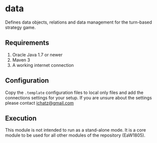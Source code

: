 data
====

Defines data objects, relations and data management for the turn-based strategy game. 

## Requirements

1. Oracle Java 1.7 or newer
2. Maven 3
3. A working internet connection

## Configuration

Copy the `.template` configuration files to local only files and add the connections settings for your setup.
If you are unsure about the settings please contact ichatz@gmail.com

## Execution

This module is not intended to run as a stand-alone mode. It is a core module to be used for all other modules of the repository (EaW1805).
